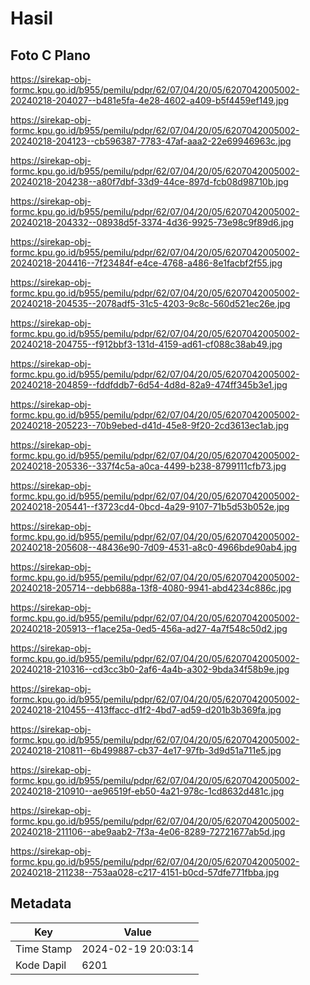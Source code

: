 # Hasil

## Foto C Plano

https://sirekap-obj-formc.kpu.go.id/b955/pemilu/pdpr/62/07/04/20/05/6207042005002-20240218-204027--b481e5fa-4e28-4602-a409-b5f4459ef149.jpg

https://sirekap-obj-formc.kpu.go.id/b955/pemilu/pdpr/62/07/04/20/05/6207042005002-20240218-204123--cb596387-7783-47af-aaa2-22e69946963c.jpg

https://sirekap-obj-formc.kpu.go.id/b955/pemilu/pdpr/62/07/04/20/05/6207042005002-20240218-204238--a80f7dbf-33d9-44ce-897d-fcb08d98710b.jpg

https://sirekap-obj-formc.kpu.go.id/b955/pemilu/pdpr/62/07/04/20/05/6207042005002-20240218-204332--08938d5f-3374-4d36-9925-73e98c9f89d6.jpg

https://sirekap-obj-formc.kpu.go.id/b955/pemilu/pdpr/62/07/04/20/05/6207042005002-20240218-204416--7f23484f-e4ce-4768-a486-8e1facbf2f55.jpg

https://sirekap-obj-formc.kpu.go.id/b955/pemilu/pdpr/62/07/04/20/05/6207042005002-20240218-204535--2078adf5-31c5-4203-9c8c-560d521ec26e.jpg

https://sirekap-obj-formc.kpu.go.id/b955/pemilu/pdpr/62/07/04/20/05/6207042005002-20240218-204755--f912bbf3-131d-4159-ad61-cf088c38ab49.jpg

https://sirekap-obj-formc.kpu.go.id/b955/pemilu/pdpr/62/07/04/20/05/6207042005002-20240218-204859--fddfddb7-6d54-4d8d-82a9-474ff345b3e1.jpg

https://sirekap-obj-formc.kpu.go.id/b955/pemilu/pdpr/62/07/04/20/05/6207042005002-20240218-205223--70b9ebed-d41d-45e8-9f20-2cd3613ec1ab.jpg

https://sirekap-obj-formc.kpu.go.id/b955/pemilu/pdpr/62/07/04/20/05/6207042005002-20240218-205336--337f4c5a-a0ca-4499-b238-8799111cfb73.jpg

https://sirekap-obj-formc.kpu.go.id/b955/pemilu/pdpr/62/07/04/20/05/6207042005002-20240218-205441--f3723cd4-0bcd-4a29-9107-71b5d53b052e.jpg

https://sirekap-obj-formc.kpu.go.id/b955/pemilu/pdpr/62/07/04/20/05/6207042005002-20240218-205608--48436e90-7d09-4531-a8c0-4966bde90ab4.jpg

https://sirekap-obj-formc.kpu.go.id/b955/pemilu/pdpr/62/07/04/20/05/6207042005002-20240218-205714--debb688a-13f8-4080-9941-abd4234c886c.jpg

https://sirekap-obj-formc.kpu.go.id/b955/pemilu/pdpr/62/07/04/20/05/6207042005002-20240218-205913--f1ace25a-0ed5-456a-ad27-4a7f548c50d2.jpg

https://sirekap-obj-formc.kpu.go.id/b955/pemilu/pdpr/62/07/04/20/05/6207042005002-20240218-210316--cd3cc3b0-2af6-4a4b-a302-9bda34f58b9e.jpg

https://sirekap-obj-formc.kpu.go.id/b955/pemilu/pdpr/62/07/04/20/05/6207042005002-20240218-210455--413ffacc-d1f2-4bd7-ad59-d201b3b369fa.jpg

https://sirekap-obj-formc.kpu.go.id/b955/pemilu/pdpr/62/07/04/20/05/6207042005002-20240218-210811--6b499887-cb37-4e17-97fb-3d9d51a711e5.jpg

https://sirekap-obj-formc.kpu.go.id/b955/pemilu/pdpr/62/07/04/20/05/6207042005002-20240218-210910--ae96519f-eb50-4a21-978c-1cd8632d481c.jpg

https://sirekap-obj-formc.kpu.go.id/b955/pemilu/pdpr/62/07/04/20/05/6207042005002-20240218-211106--abe9aab2-7f3a-4e06-8289-72721677ab5d.jpg

https://sirekap-obj-formc.kpu.go.id/b955/pemilu/pdpr/62/07/04/20/05/6207042005002-20240218-211238--753aa028-c217-4151-b0cd-57dfe771fbba.jpg


## Metadata

| Key        | Value               |
| ---------- | ------------------- |
| Time Stamp | 2024-02-19 20:03:14 |
| Kode Dapil | 6201                |



